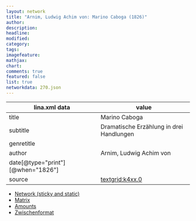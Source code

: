 ```yaml
---
layout: network
title: "Arnim, Ludwig Achim von: Marino Caboga (1826)"
author:
description:
headline:
modified:
category:
tags:
imagefeature: 
mathjax: 
chart: 
comments: true
featured: false
list: true
networkdata: 270.json
---
```

lina.xml data  | value
------------- | -------------
title|Marino Caboga
subtitle|Dramatische Erzählung in drei Handlungen
genretitle|
author|Arnim, Ludwig Achim von
date[@type="print"][@when="1826"]|
source|[textgrid:k4xx.0](https://textgridlab.org/1.0/tgcrud-public/rest/textgrid:k4xx.0/data)



* [Network (sticky and static)](/linas/network270)
* [Matrix](/linas/matrix270)
* [Amounts](/linas/amount270)
* [Zwischenformat](/linas/lina270 )

